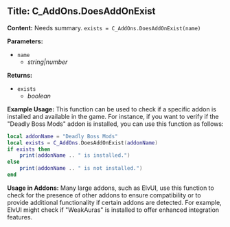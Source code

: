 ## Title: C_AddOns.DoesAddOnExist

**Content:**
Needs summary.
`exists = C_AddOns.DoesAddOnExist(name)`

**Parameters:**
- `name`
  - *string|number*

**Returns:**
- `exists`
  - *boolean*

**Example Usage:**
This function can be used to check if a specific addon is installed and available in the game. For instance, if you want to verify if the "Deadly Boss Mods" addon is installed, you can use this function as follows:
```lua
local addonName = "Deadly Boss Mods"
local exists = C_AddOns.DoesAddOnExist(addonName)
if exists then
    print(addonName .. " is installed.")
else
    print(addonName .. " is not installed.")
end
```

**Usage in Addons:**
Many large addons, such as ElvUI, use this function to check for the presence of other addons to ensure compatibility or to provide additional functionality if certain addons are detected. For example, ElvUI might check if "WeakAuras" is installed to offer enhanced integration features.